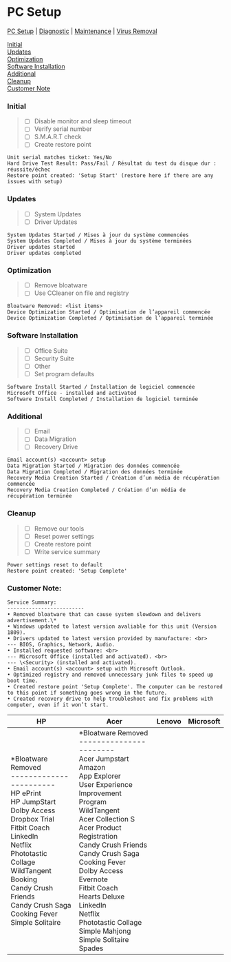 # PC Setup

[PC Setup](https://github.com/justinchapdelaine/IT-Resources/blob/master/Documentation/Checklist/PC-Setup.md#pc-setup) | 
[Diagnostic](https://github.com/justinchapdelaine/IT-Resources/blob/master/Documentation/Checklist/PC-Diagnostic.md) | 
[Maintenance](https://github.com/justinchapdelaine/IT-Resources/blob/master/Documentation/Checklist/PC-Maintenance.md) | 
[Virus Removal](https://github.com/justinchapdelaine/IT-Resources/blob/master/Documentation/Checklist/PC-Virus-Removal.md)  

[Initial](#initial) <br>
[Updates](#updates) <br>
[Optimization](#optimization) <br>
[Software Installation](#software-installation) <br>
[Additional](#additional) <br>
[Cleanup](#cleanup) <br>
[Customer Note](#customer-note) <br>

### Initial
> - [ ] Disable monitor and sleep timeout
> - [ ] Verify serial number 
> - [ ] S.M.A.R.T check
> - [ ] Create restore point

```
Unit serial matches ticket: Yes/No
Hard Drive Test Result: Pass/Fail / Résultat du test du disque dur : réussite/échec
Restore point created: 'Setup Start' (restore here if there are any issues with setup)
```
 
### Updates
> - [ ] System Updates
> - [ ] Driver Updates

```
System Updates Started / Mises à jour du système commencées
System Updates Completed / Mises à jour du système terminées
Driver updates started
Driver updates completed
```

### Optimization
> - [ ] Remove bloatware
> - [ ] Use CCleaner on file and registry

```
Bloatware Removed: <list items>
Device Optimization Started / Optimisation de l’appareil commencée
Device Optimization Completed / Optimisation de l’appareil terminée
```

### Software Installation
> - [ ] Office Suite
> - [ ] Security Suite
> - [ ] Other
> - [ ] Set program defaults

```
Software Install Started / Installation de logiciel commencée
Microsoft Office - installed and activated
Software Install Completed / Installation de logiciel terminée
```
 
### Additional 
> - [ ] Email
> - [ ] Data Migration
> - [ ] Recovery Drive

```
Email account(s) <account> setup
Data Migration Started / Migration des données commencée
Data Migration Completed / Migration des données terminée
Recovery Media Creation Started / Création d’un média de récupération commencée
Recovery Media Creation Completed / Création d’un média de récupération terminée
```

### Cleanup
> - [ ] Remove our tools
> - [ ] Reset power settings
> - [ ] Create restore point
> - [ ] Write service summary

```
Power settings reset to default
Restore point created: 'Setup Complete'
```

### Customer Note:
```
Service Summary:
-------------------------
• Removed bloatware that can cause system slowdown and delivers advertisement.\*
• Windows updated to latest version avaliable for this unit (Version 1809).
• Drivers updated to latest version provided by manufacture: <br>
--- BIOS, Graphics, Network, Audio.
• Installed requested software: <br>
--- Microsoft Office (installed and activated). <br>
--- \<Security> (installed and activated).
• Email account(s) <account> setup with Microsoft Outlook.
• Optimized registry and removed unnecessary junk files to speed up boot time.
• Created restore point 'Setup Complete'. The computer can be restored to this point if something goes wrong in the future.
• Created recovery drive to help troubleshoot and fix problems with computer, even if it won’t start.
```
| HP | Acer | Lenovo | Microsoft|
| --- | --- | --- | --- |
| \*Bloatware Removed<br>-----------------------<br>HP ePrint<br>HP JumpStart<br>Dolby Access<br>Dropbox Trial<br>Fitbit Coach<br>LinkedIn<br>Netflix<br>Phototastic Collage<br>WildTangent<br>Booking<br>Candy Crush Friends<br>Candy Crush Saga<br>Cooking Fever<br>Simple Solitaire | \*Bloatware Removed<br>-----------------------<br>Acer Jumpstart<br>Amazon<br>App Explorer<br>User Experience Improvement Program<br>WildTangent<br>Acer Collection S<br>Acer Product Registration<br>Candy Crush Friends<br>Candy Crush Saga<br>Cooking Fever<br>Dolby Access<br>Evernote<br>Fitbit Coach<br>Hearts Deluxe<br>LinkedIn<br>Netflix<br>Phototastic Collage<br>Simple Mahjong<br>Simple Solitaire<br>Spades | | |
